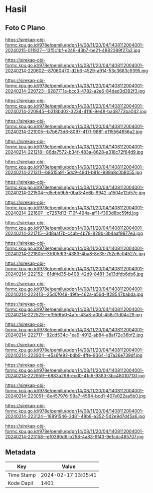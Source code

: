 # Hasil

## Foto C Plano

https://sirekap-obj-formc.kpu.go.id/978e/pemilu/pdpr/14/08/11/20/04/1408112004001-20240215-011927--13f5c1bf-e248-43b7-be21-4882389f27a3.jpg

https://sirekap-obj-formc.kpu.go.id/978e/pemilu/pdpr/14/08/11/20/04/1408112004001-20240214-220602--87060470-d2b6-4529-a914-53c3683c9395.jpg

https://sirekap-obj-formc.kpu.go.id/978e/pemilu/pdpr/14/08/11/20/04/1408112004001-20240214-220723--9287711a-bcc3-4782-a2e6-84ded3d392f3.jpg

https://sirekap-obj-formc.kpu.go.id/978e/pemilu/pdpr/14/08/11/20/04/1408112004001-20240214-220845--b318bd02-3234-4116-9e48-bad8773ba042.jpg

https://sirekap-obj-formc.kpu.go.id/978e/pemilu/pdpr/14/08/11/20/04/1408112004001-20240214-221005--b7b673d6-8097-417f-988f-d115564656a2.jpg

https://sirekap-obj-formc.kpu.go.id/978e/pemilu/pdpr/14/08/11/20/04/1408112004001-20240214-221218--86da7572-b34f-483a-8628-a318c72f84d9.jpg

https://sirekap-obj-formc.kpu.go.id/978e/pemilu/pdpr/14/08/11/20/04/1408112004001-20240214-221311--b9515a91-5dc9-49d1-b81c-989a8c0b8055.jpg

https://sirekap-obj-formc.kpu.go.id/978e/pemilu/pdpr/14/08/11/20/04/1408112004001-20240214-221504--d5ebb9b5-0ba3-4e6b-9942-a1504e12d57e.jpg

https://sirekap-obj-formc.kpu.go.id/978e/pemilu/pdpr/14/08/11/20/04/1408112004001-20240214-221607--c7257d13-710f-494a-af11-f363d8bc59fd.jpg

https://sirekap-obj-formc.kpu.go.id/978e/pemilu/pdpr/14/08/11/20/04/1408112004001-20240214-221715--3d8aaf7b-c4ab-4b78-829b-3b4aaf9977e3.jpg

https://sirekap-obj-formc.kpu.go.id/978e/pemilu/pdpr/14/08/11/20/04/1408112004001-20240214-221805--3f0059f3-4383-4ba8-8e35-752e8c04527c.jpg

https://sirekap-obj-formc.kpu.go.id/978e/pemilu/pdpr/14/08/11/20/04/1408112004001-20240214-222152--81df4d35-b408-42d9-8481-3e13dfdb6db6.jpg

https://sirekap-obj-formc.kpu.go.id/978e/pemilu/pdpr/14/08/11/20/04/1408112004001-20240214-222413--25d0f049-49fa-462a-a56d-1f28547babda.jpg

https://sirekap-obj-formc.kpu.go.id/978e/pemilu/pdpr/14/08/11/20/04/1408112004001-20240214-222523--ef959fb0-4afc-43a8-a0bf-458c11d04c29.jpg

https://sirekap-obj-formc.kpu.go.id/978e/pemilu/pdpr/14/08/11/20/04/1408112004001-20240214-222717--82dd534c-1ea9-4912-ab84-a8af72e36bf2.jpg

https://sirekap-obj-formc.kpu.go.id/978e/pemilu/pdpr/14/08/11/20/04/1408112004001-20240214-222904--e5a6fe92-bdb9-4ffe-9364-1d7a36e739df.jpg

https://sirekap-obj-formc.kpu.go.id/978e/pemilu/pdpr/14/08/11/20/04/1408112004001-20240214-222959--6883a298-ecd0-41c6-9383-3bc48010713f.jpg

https://sirekap-obj-formc.kpu.go.id/978e/pemilu/pdpr/14/08/11/20/04/1408112004001-20240214-223051--8e457976-99a7-4564-bcd1-407e022aa5b0.jpg

https://sirekap-obj-formc.kpu.go.id/978e/pemilu/pdpr/14/08/11/20/04/1408112004001-20240214-223124--18891546-3d81-48b8-a352-5d2e9d7d45a6.jpg

https://sirekap-obj-formc.kpu.go.id/978e/pemilu/pdpr/14/08/11/20/04/1408112004001-20240214-223158--ef0390d6-b258-4a83-9f43-9e1cdc485707.jpg


## Metadata

| Key        | Value               |
| ---------- | ------------------- |
| Time Stamp | 2024-02-17 13:05:41 |
| Kode Dapil | 1401                |



